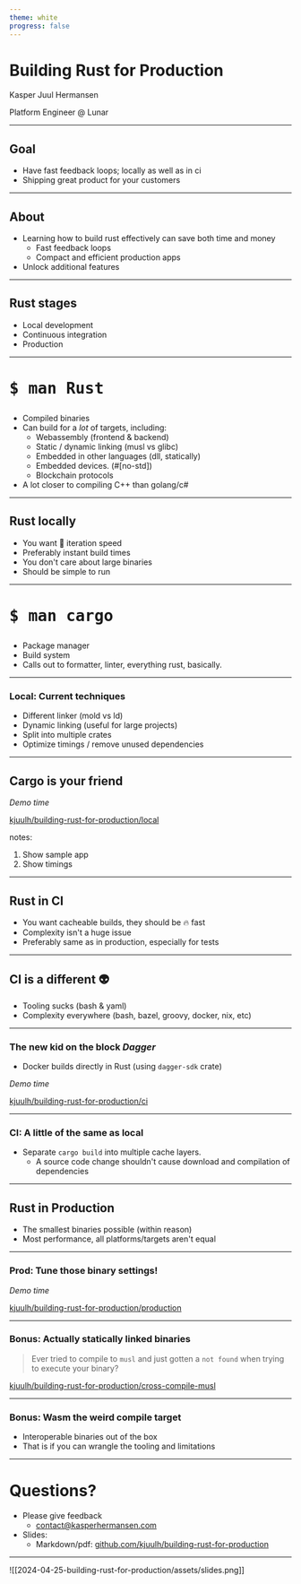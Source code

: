 ```yaml
---
theme: white
progress: false
---
```

# Building Rust for Production

Kasper Juul Hermansen 

Platform Engineer @ Lunar

---
## Goal

- Have fast feedback loops; locally as well as in ci
- Shipping great product for your customers

---
## About

- Learning how to build rust effectively can save both time and money
	- Fast feedback loops
	- Compact and efficient production apps
- Unlock additional features

---
## Rust stages

- Local development
- Continuous integration
- Production
---
#  <pre>$ man Rust </rust>

- Compiled binaries
- Can build for a *lot* of targets, including: 
	- Webassembly (frontend & backend)
	- Static / dynamic linking (musl vs glibc)
	- Embedded in other languages (dll, statically)
	- Embedded devices. (#[no-std])
	- Blockchain protocols
- A lot closer to compiling C++ than golang/c#
---
## Rust locally

- You want :rabbit: iteration speed
- Preferably instant build times
- You don't care about large binaries
- Should be simple to run

---
#  <pre>$ man cargo </pre>

- Package manager
- Build system
- Calls out to formatter, linter, everything rust, basically.

---
### Local: Current techniques

- Different linker (mold vs ld)
- Dynamic linking (useful for large projects) 
- Split into multiple crates
- Optimize timings / remove unused dependencies

---
## Cargo is your friend

*Demo time*

[kjuulh/building-rust-for-production/local](https://github.com/kjuulh/building-rust-for-production/tree/main/01-local)

notes:

1. Show sample app
2. Show timings

---
## Rust in CI

- You want cacheable builds, they should be :fire: fast
- Complexity isn't a huge issue
- Preferably same as in production, especially for tests

---
## CI is a different :alien:

- Tooling sucks (bash & yaml)
- Complexity everywhere (bash, bazel, groovy, docker, nix, etc)

---
### The new kid on the block *Dagger*

- Docker builds directly in Rust (using `dagger-sdk` crate)

*Demo time*

[kjuulh/building-rust-for-production/ci](https://github.com/kjuulh/building-rust-for-production/tree/main/02-ci)

---
### CI: A little of the same as local

- Separate `cargo build` into multiple cache layers.
	- A source code change shouldn't cause download and compilation of dependencies

---
##  Rust in Production

- The smallest binaries possible (within reason)
- Most performance, all platforms/targets aren't equal

---
### Prod: Tune those binary settings!

*Demo time*

[kjuulh/building-rust-for-production/production](https://github.com/kjuulh/building-rust-for-production/tree/main/03-production)

---
### Bonus: Actually statically linked binaries

> Ever tried to compile to `musl` and just gotten a `not found` when trying to execute your binary?

[kjuulh/building-rust-for-production/cross-compile-musl](https://github.com/kjuulh/building-rust-for-production/tree/main/02-cross-compile/cross-compile-musl)

---
### Bonus: Wasm the weird compile target

- Interoperable binaries out of the box
- That is if you can wrangle the tooling and limitations

---

# Questions?

- Please give feedback 
	- contact@kasperhermansen.com
- Slides: 
	- Markdown/pdf: [github.com/kjuulh/building-rust-for-production](github.com/kjuulh/building-rust-for-production)

---

![[2024-04-25-building-rust-for-production/assets/slides.png]]
